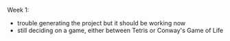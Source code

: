 Week 1:
- trouble generating the project but it should be working now
- still deciding on a game, either between Tetris or Conway's Game of Life